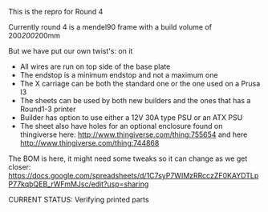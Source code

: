 This is the repro for Round 4

Currently round 4 is a mendel90 frame with a build volume of 200*200*200mm

But we have put our own twist's: on it

- All wires are run on top side of the base plate
- The endstop is a minimum endstop and not a maximum one
- The X carriage can be both the standard one or the one used on a Prusa I3
- The sheets can be used by both new builders and the ones that has a Round1-3 printer
- Builder has option to use either a 12V 30A type PSU or an ATX PSU
- The sheet also have holes for an optional enclosure found on thingiverse here: http://www.thingiverse.com/thing:755654 and here http://www.thingiverse.com/thing:744868
 
 The BOM is here, it might need some tweaks so it can change as we get closer: https://docs.google.com/spreadsheets/d/1C7syP7WIMzRRcczZF0KAYDTLpP77kqbQEB_rWFmMJsc/edit?usp=sharing
 
 CURRENT STATUS: Verifying printed parts
